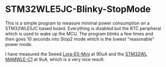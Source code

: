 # STM32WLE5JC-Blinky-StopMode

This is a simple program to measure minimal power consumption on a 
STM32WLE5JC based board. Everything is disabled but the RTC peripheral
which is used to wake up the MCU. The program blinks a few times
and then goes 10 seconds into Stop2 mode which is the lowest
"reasonable" power mode.

I have measured the Seeed [Lora-E5-Mini](https://wiki.seeedstudio.com/LoRa_E5_mini/) at 90uA and the 
[STM32WL MAMWLE-C1](https://www.tindie.com/products/makertronika-labs/penguino-stm32wl-mamwle-c1-lora-dev-board/)
at 9uA, which is a very nice result.
